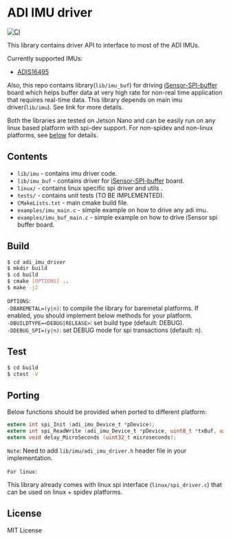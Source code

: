 # ADI IMU driver

[![CI](https://github.com/spalani7/adi_imu_driver/workflows/CI/badge.svg?branch=master)](https://github.com/spalani7/adi_imu_driver/actions)

This library contains driver API to interface to most of the ADI IMUs.

Currently supported IMUs: 
* [ADIS16495](https://www.analog.com/media/en/technical-documentation/data-sheets/ADIS16495.pdf)

Also, this repo contains library(`lib/imu_buf`) for driving [iSensor-SPI-buffer](https://github.com/ajn96/iSensor-SPI-Buffer) board which helps buffer data at very high rate for non-real time application that requires real-time data. This library depends on main imu driver(`lib/imu`). See link for more details. 

Both the libraries are tested on Jetson Nano and can be easily run on any linux based platform with spi-dev support.
For non-spidev and non-linux platforms, see [below](#porting) for details.


## Contents
* `lib/imu` - contains imu driver code.
* `lib/imu_buf` - contains driver for [iSensor-SPI-buffer](https://github.com/ajn96/iSensor-SPI-Buffer) board. 
* `linux/` - contains linux specific spi driver and utils .
* `tests/` - contains unit tests (TO BE IMPLEMENTED).
* `CMakeLists.txt` - main cmake build file.
* `examples/imu_main.c` - simple example on how to drive any adi imu.
* `examples/imu_buf_main.c` - simple example on how to drive iSensor spi buffer board.


## Build
```bash
$ cd adi_imu_driver
$ mkdir build
$ cd build
$ cmake [OPTIONS] ..
$ make -j2
```

`OPTIONS`:  
`-DBAREMETAL=(y|n)`: to compile the library for baremetal platforms. If enabled, you should implement below methods for your platform.  
`-DBUILDTYPE=<DEBUG|RELEASE>`: set build type (default: DEBUG).  
`-DDEBUG_SPI=(y|n)`: set DEBUG mode for spi transactions (default: n).  

## Test
```bash
$ cd build
$ ctest -V
```

## Porting
Below functions should be provided when ported to different platform:

```c
extern int spi_Init (adi_imu_Device_t *pDevice);
extern int spi_ReadWrite (adi_imu_Device_t *pDevice, uint8_t *txBuf, uint8_t *rxBuf, uint32_t length);
extern void delay_MicroSeconds (uint32_t microseconds);
```

`Note`: Need to add `lib/imu/adi_imu_driver.h` header file in your implementation. 

`For linux`:

This library already comes with linux spi interface (`linux/spi_driver.c`) that can be used on linux + spidev platforms.

## License
MIT License
